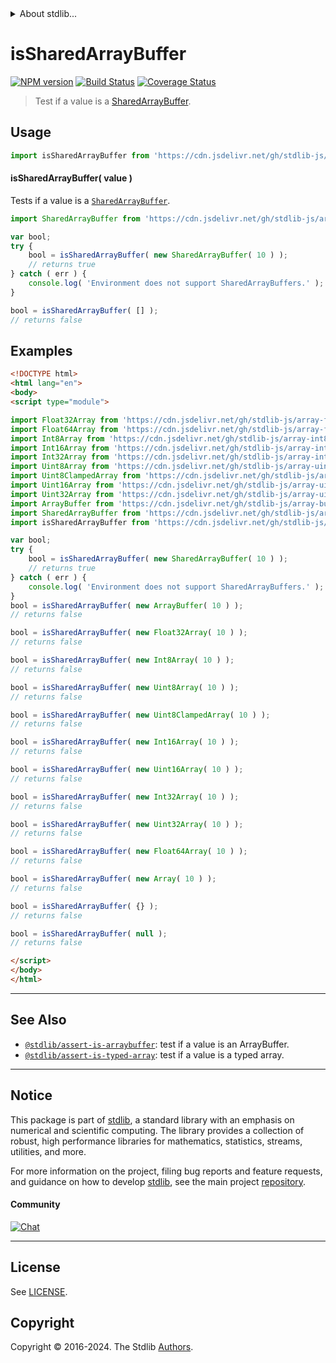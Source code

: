 <!--

@license Apache-2.0

Copyright (c) 2018 The Stdlib Authors.

Licensed under the Apache License, Version 2.0 (the "License");
you may not use this file except in compliance with the License.
You may obtain a copy of the License at

   http://www.apache.org/licenses/LICENSE-2.0

Unless required by applicable law or agreed to in writing, software
distributed under the License is distributed on an "AS IS" BASIS,
WITHOUT WARRANTIES OR CONDITIONS OF ANY KIND, either express or implied.
See the License for the specific language governing permissions and
limitations under the License.

-->


<details>
  <summary>
    About stdlib...
  </summary>
  <p>We believe in a future in which the web is a preferred environment for numerical computation. To help realize this future, we've built stdlib. stdlib is a standard library, with an emphasis on numerical and scientific computation, written in JavaScript (and C) for execution in browsers and in Node.js.</p>
  <p>The library is fully decomposable, being architected in such a way that you can swap out and mix and match APIs and functionality to cater to your exact preferences and use cases.</p>
  <p>When you use stdlib, you can be absolutely certain that you are using the most thorough, rigorous, well-written, studied, documented, tested, measured, and high-quality code out there.</p>
  <p>To join us in bringing numerical computing to the web, get started by checking us out on <a href="https://github.com/stdlib-js/stdlib">GitHub</a>, and please consider <a href="https://opencollective.com/stdlib">financially supporting stdlib</a>. We greatly appreciate your continued support!</p>
</details>

# isSharedArrayBuffer

[![NPM version][npm-image]][npm-url] [![Build Status][test-image]][test-url] [![Coverage Status][coverage-image]][coverage-url] <!-- [![dependencies][dependencies-image]][dependencies-url] -->

> Test if a value is a [SharedArrayBuffer][mdn-sharedarraybuffer].



<section class="usage">

## Usage

```javascript
import isSharedArrayBuffer from 'https://cdn.jsdelivr.net/gh/stdlib-js/assert-is-sharedarraybuffer@v0.2.1-esm/index.mjs';
```

#### isSharedArrayBuffer( value )

Tests if a value is a [`SharedArrayBuffer`][mdn-sharedarraybuffer].

<!-- eslint-disable no-unused-vars -->

```javascript
import SharedArrayBuffer from 'https://cdn.jsdelivr.net/gh/stdlib-js/array-shared-buffer@esm/index.mjs';

var bool;
try {
    bool = isSharedArrayBuffer( new SharedArrayBuffer( 10 ) );
    // returns true
} catch ( err ) {
    console.log( 'Environment does not support SharedArrayBuffers.' );
}

bool = isSharedArrayBuffer( [] );
// returns false
```

</section>

<!-- /.usage -->

<section class="examples">

## Examples

<!-- eslint-disable no-unused-vars -->

<!-- eslint no-undef: "error" -->

```html
<!DOCTYPE html>
<html lang="en">
<body>
<script type="module">

import Float32Array from 'https://cdn.jsdelivr.net/gh/stdlib-js/array-float32@esm/index.mjs';
import Float64Array from 'https://cdn.jsdelivr.net/gh/stdlib-js/array-float64@esm/index.mjs';
import Int8Array from 'https://cdn.jsdelivr.net/gh/stdlib-js/array-int8@esm/index.mjs';
import Int16Array from 'https://cdn.jsdelivr.net/gh/stdlib-js/array-int16@esm/index.mjs';
import Int32Array from 'https://cdn.jsdelivr.net/gh/stdlib-js/array-int32@esm/index.mjs';
import Uint8Array from 'https://cdn.jsdelivr.net/gh/stdlib-js/array-uint8@esm/index.mjs';
import Uint8ClampedArray from 'https://cdn.jsdelivr.net/gh/stdlib-js/array-uint8c@esm/index.mjs';
import Uint16Array from 'https://cdn.jsdelivr.net/gh/stdlib-js/array-uint16@esm/index.mjs';
import Uint32Array from 'https://cdn.jsdelivr.net/gh/stdlib-js/array-uint32@esm/index.mjs';
import ArrayBuffer from 'https://cdn.jsdelivr.net/gh/stdlib-js/array-buffer@esm/index.mjs';
import SharedArrayBuffer from 'https://cdn.jsdelivr.net/gh/stdlib-js/array-shared-buffer@esm/index.mjs';
import isSharedArrayBuffer from 'https://cdn.jsdelivr.net/gh/stdlib-js/assert-is-sharedarraybuffer@v0.2.1-esm/index.mjs';

var bool;
try {
    bool = isSharedArrayBuffer( new SharedArrayBuffer( 10 ) );
    // returns true
} catch ( err ) {
    console.log( 'Environment does not support SharedArrayBuffers.' );
}
bool = isSharedArrayBuffer( new ArrayBuffer( 10 ) );
// returns false

bool = isSharedArrayBuffer( new Float32Array( 10 ) );
// returns false

bool = isSharedArrayBuffer( new Int8Array( 10 ) );
// returns false

bool = isSharedArrayBuffer( new Uint8Array( 10 ) );
// returns false

bool = isSharedArrayBuffer( new Uint8ClampedArray( 10 ) );
// returns false

bool = isSharedArrayBuffer( new Int16Array( 10 ) );
// returns false

bool = isSharedArrayBuffer( new Uint16Array( 10 ) );
// returns false

bool = isSharedArrayBuffer( new Int32Array( 10 ) );
// returns false

bool = isSharedArrayBuffer( new Uint32Array( 10 ) );
// returns false

bool = isSharedArrayBuffer( new Float64Array( 10 ) );
// returns false

bool = isSharedArrayBuffer( new Array( 10 ) );
// returns false

bool = isSharedArrayBuffer( {} );
// returns false

bool = isSharedArrayBuffer( null );
// returns false

</script>
</body>
</html>
```

</section>

<!-- /.examples -->

<!-- Section for related `stdlib` packages. Do not manually edit this section, as it is automatically populated. -->

<section class="related">

* * *

## See Also

-   <span class="package-name">[`@stdlib/assert-is-arraybuffer`][@stdlib/assert/is-arraybuffer]</span><span class="delimiter">: </span><span class="description">test if a value is an ArrayBuffer.</span>
-   <span class="package-name">[`@stdlib/assert-is-typed-array`][@stdlib/assert/is-typed-array]</span><span class="delimiter">: </span><span class="description">test if a value is a typed array.</span>

</section>

<!-- /.related -->

<!-- Section for all links. Make sure to keep an empty line after the `section` element and another before the `/section` close. -->


<section class="main-repo" >

* * *

## Notice

This package is part of [stdlib][stdlib], a standard library with an emphasis on numerical and scientific computing. The library provides a collection of robust, high performance libraries for mathematics, statistics, streams, utilities, and more.

For more information on the project, filing bug reports and feature requests, and guidance on how to develop [stdlib][stdlib], see the main project [repository][stdlib].

#### Community

[![Chat][chat-image]][chat-url]

---

## License

See [LICENSE][stdlib-license].


## Copyright

Copyright &copy; 2016-2024. The Stdlib [Authors][stdlib-authors].

</section>

<!-- /.stdlib -->

<!-- Section for all links. Make sure to keep an empty line after the `section` element and another before the `/section` close. -->

<section class="links">

[npm-image]: http://img.shields.io/npm/v/@stdlib/assert-is-sharedarraybuffer.svg
[npm-url]: https://npmjs.org/package/@stdlib/assert-is-sharedarraybuffer

[test-image]: https://github.com/stdlib-js/assert-is-sharedarraybuffer/actions/workflows/test.yml/badge.svg?branch=v0.2.1
[test-url]: https://github.com/stdlib-js/assert-is-sharedarraybuffer/actions/workflows/test.yml?query=branch:v0.2.1

[coverage-image]: https://img.shields.io/codecov/c/github/stdlib-js/assert-is-sharedarraybuffer/main.svg
[coverage-url]: https://codecov.io/github/stdlib-js/assert-is-sharedarraybuffer?branch=main

<!--

[dependencies-image]: https://img.shields.io/david/stdlib-js/assert-is-sharedarraybuffer.svg
[dependencies-url]: https://david-dm.org/stdlib-js/assert-is-sharedarraybuffer/main

-->

[chat-image]: https://img.shields.io/gitter/room/stdlib-js/stdlib.svg
[chat-url]: https://app.gitter.im/#/room/#stdlib-js_stdlib:gitter.im

[stdlib]: https://github.com/stdlib-js/stdlib

[stdlib-authors]: https://github.com/stdlib-js/stdlib/graphs/contributors

[umd]: https://github.com/umdjs/umd
[es-module]: https://developer.mozilla.org/en-US/docs/Web/JavaScript/Guide/Modules

[deno-url]: https://github.com/stdlib-js/assert-is-sharedarraybuffer/tree/deno
[deno-readme]: https://github.com/stdlib-js/assert-is-sharedarraybuffer/blob/deno/README.md
[umd-url]: https://github.com/stdlib-js/assert-is-sharedarraybuffer/tree/umd
[umd-readme]: https://github.com/stdlib-js/assert-is-sharedarraybuffer/blob/umd/README.md
[esm-url]: https://github.com/stdlib-js/assert-is-sharedarraybuffer/tree/esm
[esm-readme]: https://github.com/stdlib-js/assert-is-sharedarraybuffer/blob/esm/README.md
[branches-url]: https://github.com/stdlib-js/assert-is-sharedarraybuffer/blob/main/branches.md

[stdlib-license]: https://raw.githubusercontent.com/stdlib-js/assert-is-sharedarraybuffer/main/LICENSE

[mdn-sharedarraybuffer]: https://developer.mozilla.org/en-US/docs/Web/JavaScript/Reference/Global_Objects/SharedArrayBuffer

<!-- <related-links> -->

[@stdlib/assert/is-arraybuffer]: https://github.com/stdlib-js/assert-is-arraybuffer/tree/esm

[@stdlib/assert/is-typed-array]: https://github.com/stdlib-js/assert-is-typed-array/tree/esm

<!-- </related-links> -->

</section>

<!-- /.links -->

